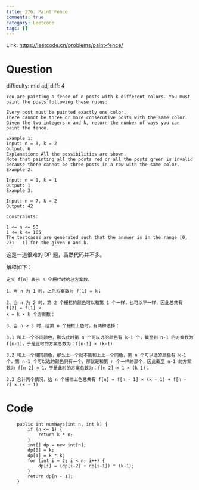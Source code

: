 ```yaml
---
title: 276. Paint Fence
comments: true
category: Leetcode
tags: []
---
```


Link: https://leetcode.cn/problems/paint-fence/

# Question

difficulty: mid
adj diff: 4

    You are painting a fence of n posts with k different colors. You must paint the posts following these rules:

    Every post must be painted exactly one color.
    There cannot be three or more consecutive posts with the same color.
    Given the two integers n and k, return the number of ways you can paint the fence.

    Example 1:
    Input: n = 3, k = 2
    Output: 6
    Explanation: All the possibilities are shown.
    Note that painting all the posts red or all the posts green is invalid because there cannot be three posts in a row with the same color.
    Example 2:

    Input: n = 1, k = 1
    Output: 1
    Example 3:

    Input: n = 7, k = 2
    Output: 42

    Constraints:

    1 <= n <= 50
    1 <= k <= 105
    The testcases are generated such that the answer is in the range [0, 231 - 1] for the given n and k.

这是一道很难的 DP 题，虽然代码并不多。

解释如下：

    定义 f[n] 表示 n 个栅栏时的总方案数。

    1、当 n 为 1 时，上色方案数为 f[1] = k；

    2、当 n 为 2 时，第 2 个栅栏的颜色可以和第 1 个一样，也可以不一样，因此总共有 f[2] = f[1] ×
    k = k × k 个方案数；

    3、当 n > 3 时，给第 n 个栅栏上色时，有两种选择：

    3.1 和上一个不同颜色，那么此时第 n 个可以选的颜色有 k-1 个，截至到 n-1 的方案数为 f[n-1]，于是此时的方案总数为：f[n-1] × (k-1)

    3.2 和上一个相同颜色，那么上一个就不能和上上一个同色，第 n 个可以选的颜色有 k-1 个，第 n-1 个可以选的颜色只有一个，那就是和第 n 个一样的那个，因此截至 n-1 的方案数为 f[n-2] × 1，于是此时的方案总数为：f[n-2] × 1 × (k-1)；

    3.3 合计两个情况，给 n 个栅栏上色总共有 f[n] = f[n - 1] × (k - 1) + f[n - 2] × (k - 1)

# Code

```
    public int numWays(int n, int k) {
        if (n <= 1) {
            return k * n;
        }
        int[] dp = new int[n];
        dp[0] = k;
        dp[1] = k * k;
        for (int i = 2; i < n; i++) {
            dp[i] = (dp[i-2] + dp[i-1]) * (k-1);
        }
        return dp[n - 1];
    }
```
